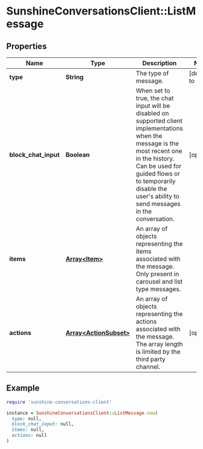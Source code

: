 # SunshineConversationsClient::ListMessage

## Properties

| Name | Type | Description | Notes |
| ---- | ---- | ----------- | ----- |
| **type** | **String** | The type of message. | [default to &#39;list&#39;] |
| **block_chat_input** | **Boolean** | When set to true, the chat input will be disabled on supported client implementations when the message is the most recent one in the history. Can be used for guided flows or to temporarily disable the user&#39;s ability to send messages in the conversation. | [optional] |
| **items** | [**Array&lt;Item&gt;**](Item.md) | An array of objects representing the items associated with the message. Only present in carousel and list type messages. |  |
| **actions** | [**Array&lt;ActionSubset&gt;**](ActionSubset.md) | An array of objects representing the actions associated with the message. The array length is limited by the third party channel. | [optional] |

## Example

```ruby
require 'sunshine-conversations-client'

instance = SunshineConversationsClient::ListMessage.new(
  type: null,
  block_chat_input: null,
  items: null,
  actions: null
)
```

